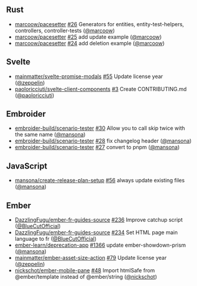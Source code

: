 ## Rust

- [marcoow/pacesetter] [#26](https://github.com/marcoow/pacesetter/pull/26)
  Generators for entities, entity-test-helpers, controllers, controller-tests
  ([@marcoow])
- [marcoow/pacesetter] [#25](https://github.com/marcoow/pacesetter/pull/25) add
  update example ([@marcoow])
- [marcoow/pacesetter] [#24](https://github.com/marcoow/pacesetter/pull/24) add
  deletion example ([@marcoow])

## Svelte

- [mainmatter/svelte-promise-modals]
  [#55](https://github.com/mainmatter/svelte-promise-modals/pull/55) Update
  license year ([@zeppelin])
- [paoloricciuti/svelte-client-components]
  [#3](https://github.com/paoloricciuti/svelte-client-components/pull/3) Create
  CONTRIBUTING.md ([@paoloricciuti])

## Embroider

- [embroider-build/scenario-tester]
  [#30](https://github.com/embroider-build/scenario-tester/pull/30) Allow you to
  call skip twice with the same name ([@mansona])
- [embroider-build/scenario-tester]
  [#28](https://github.com/embroider-build/scenario-tester/pull/28) fix
  changelog header ([@mansona])
- [embroider-build/scenario-tester]
  [#27](https://github.com/embroider-build/scenario-tester/pull/27) convert to
  pnpm ([@mansona])

## JavaScript

- [mansona/create-release-plan-setup]
  [#56](https://github.com/mansona/create-release-plan-setup/pull/56) always
  update existing files ([@mansona])

## Ember

- [DazzlingFugu/ember-fr-guides-source]
  [#236](https://github.com/DazzlingFugu/ember-fr-guides-source/pull/236)
  Improve catchup script ([@BlueCutOfficial])
- [DazzlingFugu/ember-fr-guides-source]
  [#234](https://github.com/DazzlingFugu/ember-fr-guides-source/pull/234) Set
  HTML page main language to fr ([@BlueCutOfficial])
- [ember-learn/deprecation-app]
  [#1366](https://github.com/ember-learn/deprecation-app/pull/1366) update
  ember-showdown-prism ([@mansona])
- [mainmatter/ember-asset-size-action]
  [#79](https://github.com/mainmatter/ember-asset-size-action/pull/79) Update
  license year ([@zeppelin])
- [nickschot/ember-mobile-pane]
  [#48](https://github.com/nickschot/ember-mobile-pane/pull/48) Import htmlSafe
  from @ember/template instead of @ember/string ([@nickschot])

[@bluecutofficial]: https://github.com/BlueCutOfficial
[@mansona]: https://github.com/mansona
[@marcoow]: https://github.com/marcoow
[@nickschot]: https://github.com/nickschot
[@paoloricciuti]: https://github.com/paoloricciuti
[@zeppelin]: https://github.com/zeppelin
[dazzlingfugu/ember-fr-guides-source]:
  https://github.com/DazzlingFugu/ember-fr-guides-source
[ember-learn/deprecation-app]: https://github.com/ember-learn/deprecation-app
[embroider-build/scenario-tester]:
  https://github.com/embroider-build/scenario-tester
[mainmatter/ember-asset-size-action]:
  https://github.com/mainmatter/ember-asset-size-action
[mainmatter/svelte-promise-modals]:
  https://github.com/mainmatter/svelte-promise-modals
[mansona/create-release-plan-setup]:
  https://github.com/mansona/create-release-plan-setup
[marcoow/pacesetter]: https://github.com/marcoow/pacesetter
[nickschot/ember-mobile-pane]: https://github.com/nickschot/ember-mobile-pane
[paoloricciuti/svelte-client-components]:
  https://github.com/paoloricciuti/svelte-client-components
